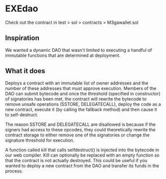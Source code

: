 # EXEdao

Check out the contract in test > sol > contracts > M3gawallet.sol

## Inspiration
We wanted a dynamic DAO that wasn't limited to executing a handful of immutable functions that are determined at deployment.

## What it does
Deploys a contract with an immutable list of owner addresses and the number of these addresses that must approve execution. Members of the DAO can submit bytecode and once the threshold (specified in constructor) of signatories has been met, the contract will rewrite the bytecode to remove unsafe operations (SSTORE, DELEGATECALL), deploy the code as a new contract, execute it (by calling the fallback method) and then cause it to self-destruct.

The reason SSTORE and DELEGATECALL are disallowed is because if the signers had access to these opcodes, they could theoretically rewrite the contract storage to either remove one of the signatories or change the signature threshold for execution.

A function called kill that calls selfdestruct() is injected into the bytecode in our web compiler. Kill can optionally be replaced with an empty function so that the contract is not actually destroyed. This could be useful if you wanted to deploy a new contract from the DAO and transfer its funds in the process.

